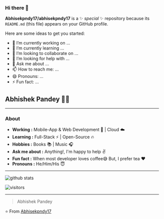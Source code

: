 ### Hi there 👋

**Abhisekpndy17/abhisekpndy17** is a ✨ _special_ ✨ repository because its `README.md` (this file) appears on your GitHub profile.

Here are some ideas to get you started:

- 🔭 I’m currently working on ...
- 🌱 I’m currently learning ...
- 👯 I’m looking to collaborate on ...
- 🤔 I’m looking for help with ...
- 💬 Ask me about ...
- 📫 How to reach me: ...
- 😄 Pronouns: ...
- ⚡ Fun fact: ...

## Abhishek Pandey 👨‍💻

---------------------------------------------------------------------------------------------------------------------------------------------------------------------------------
### About
-  **Working :** Mobile-App & Web Development :iphone: | Cloud :cloud: 
-  **Learning :** Full-Stack :zap: | Open-Source :fire:	
-  **Hobbies :** Books :books: | Music :headphones:
-  **Ask me about :** Anything!, I'm happy to help :v:
-  **Fun fact :** When most developer loves coffee:sweat_smile: But, I prefer tea :heart: 
-  **Pronouns :** He/Him/His :innocent:

---------------------------------------------------------------------------------------------------------------------------------------------------------------------------------

![github stats](https://github-readme-stats.vercel.app/api?username=Abhisekpndy17&show_icons=true)

![visitors](https://visitor-badge.glitch.me/badge?page_id=Abhisekpndy17.Abhisekpndy17) 

---------------------------------------------------------------------------------------------------------------------------------------------------------------------------------
> Abhishek Pandey

⭐️ From [Abhisekpndy17](http://www.github.com/Abhisekpndy17)
